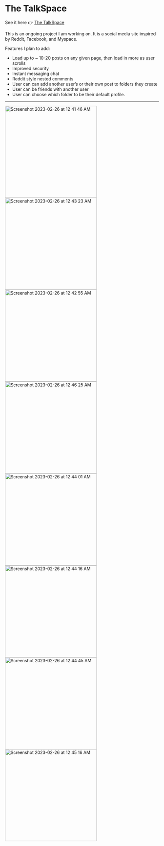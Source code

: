 <h1>The TalkSpace</h1>
See it here 👉 <a href="https://fir-practice-cace4.web.app/">The TalkSpace</a>
<p>This is an ongoing project I am working on. It is a social media site inspired by Reddit, Facebook, and Myspace.</p>

Features I plan to add:

<ul>
  <li>Load up to ~ 10-20 posts on any given page, then load in more as user scrolls</li>
  <li>Improved security</li>
  <li>Instant messaging chat</li>
  <li>Reddit style nested comments</li>
  <li>User can can add another user’s or their own post to folders they create</li>
  <li>User can be friends with another user</li>
  <li>User can choose which folder to be their default profile.</li>
</ul>

<hr margin-bottom="2em"/>

<img height="300px" alt="Screenshot 2023-02-26 at 12 41 46 AM" src="https://user-images.githubusercontent.com/98196156/221370154-34c5d548-a207-4361-823e-256518f2e0ec.png">
<img height="300px" alt="Screenshot 2023-02-26 at 12 43 23 AM" src="https://user-images.githubusercontent.com/98196156/221370165-b3d20781-4ef6-4a1a-b3b8-b2c33aa6604e.png">
<img height="300px" alt="Screenshot 2023-02-26 at 12 42 55 AM" src="https://user-images.githubusercontent.com/98196156/221370161-965ff944-0078-4d59-97bc-7058ecccc4a2.png">
<img height="300px" alt="Screenshot 2023-02-26 at 12 46 25 AM" src="https://user-images.githubusercontent.com/98196156/221370183-ff5a7ca2-964a-4771-9504-0e32f447a755.png">
<img height="300px" alt="Screenshot 2023-02-26 at 12 44 01 AM" src="https://user-images.githubusercontent.com/98196156/221370167-c5e64617-5d29-4f77-8f84-dc43ffd1b293.png">
<img height="300px" alt="Screenshot 2023-02-26 at 12 44 16 AM" src="https://user-images.githubusercontent.com/98196156/221370170-53ed2b82-6f0c-45bd-bba0-4cc7958cac17.png">
<img height="300px" alt="Screenshot 2023-02-26 at 12 44 45 AM" src="https://user-images.githubusercontent.com/98196156/221370173-e6f67b4e-ae06-41b4-8b98-82f5f365e61e.png">
<img height="300px" alt="Screenshot 2023-02-26 at 12 45 16 AM" src="https://user-images.githubusercontent.com/98196156/221370174-c40d4f72-9ad7-4ee6-9b25-2aaada2c71a0.png">
